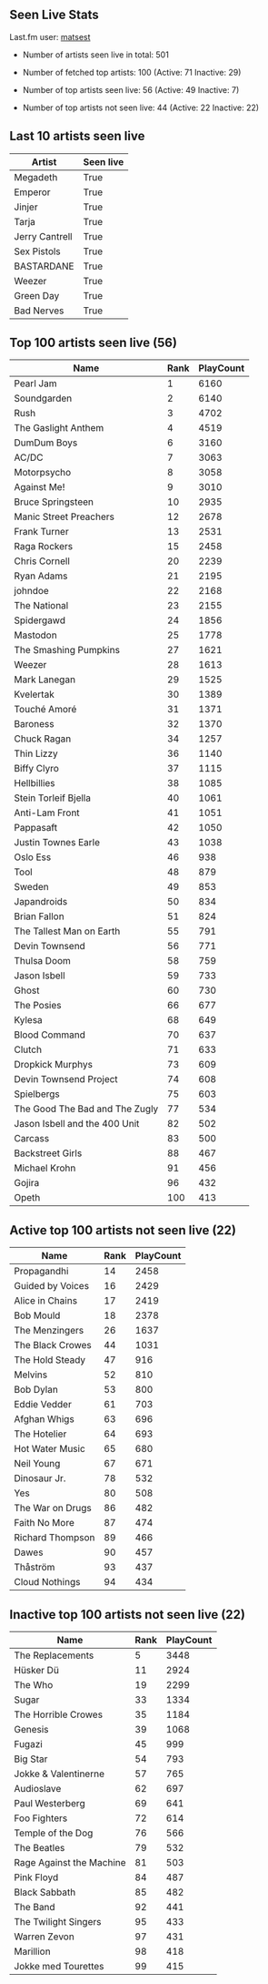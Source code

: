 ## Seen Live Stats

Last.fm user: [matsest](https://www.last.fm/user/matsest)

- Number of artists seen live in total: 501

- Number of fetched top artists: 100 (Active: 71 Inactive: 29)

- Number of top artists seen live: 56 (Active: 49 Inactive: 7)

- Number of top artists not seen live: 44 (Active: 22 Inactive: 22)

## Last 10 artists seen live

Artist         | Seen live
-------------- | ---------
Megadeth       | True     
Emperor        | True     
Jinjer         | True     
Tarja          | True     
Jerry Cantrell | True     
Sex Pistols    | True     
BASTARDANE     | True     
Weezer         | True     
Green Day      | True     
Bad Nerves     | True     

## Top 100 artists seen live (56)

Name                           | Rank | PlayCount
------------------------------ | ---- | ---------
Pearl Jam                      | 1    | 6160     
Soundgarden                    | 2    | 6140     
Rush                           | 3    | 4702     
The Gaslight Anthem            | 4    | 4519     
DumDum Boys                    | 6    | 3160     
AC/DC                          | 7    | 3063     
Motorpsycho                    | 8    | 3058     
Against Me!                    | 9    | 3010     
Bruce Springsteen              | 10   | 2935     
Manic Street Preachers         | 12   | 2678     
Frank Turner                   | 13   | 2531     
Raga Rockers                   | 15   | 2458     
Chris Cornell                  | 20   | 2239     
Ryan Adams                     | 21   | 2195     
johndoe                        | 22   | 2168     
The National                   | 23   | 2155     
Spidergawd                     | 24   | 1856     
Mastodon                       | 25   | 1778     
The Smashing Pumpkins          | 27   | 1621     
Weezer                         | 28   | 1613     
Mark Lanegan                   | 29   | 1525     
Kvelertak                      | 30   | 1389     
Touché Amoré                   | 31   | 1371     
Baroness                       | 32   | 1370     
Chuck Ragan                    | 34   | 1257     
Thin Lizzy                     | 36   | 1140     
Biffy Clyro                    | 37   | 1115     
Hellbillies                    | 38   | 1085     
Stein Torleif Bjella           | 40   | 1061     
Anti-Lam Front                 | 41   | 1051     
Pappasaft                      | 42   | 1050     
Justin Townes Earle            | 43   | 1038     
Oslo Ess                       | 46   | 938      
Tool                           | 48   | 879      
Sweden                         | 49   | 853      
Japandroids                    | 50   | 834      
Brian Fallon                   | 51   | 824      
The Tallest Man on Earth       | 55   | 791      
Devin Townsend                 | 56   | 771      
Thulsa Doom                    | 58   | 759      
Jason Isbell                   | 59   | 733      
Ghost                          | 60   | 730      
The Posies                     | 66   | 677      
Kylesa                         | 68   | 649      
Blood Command                  | 70   | 637      
Clutch                         | 71   | 633      
Dropkick Murphys               | 73   | 609      
Devin Townsend Project         | 74   | 608      
Spielbergs                     | 75   | 603      
The Good The Bad and The Zugly | 77   | 534      
Jason Isbell and the 400 Unit  | 82   | 502      
Carcass                        | 83   | 500      
Backstreet Girls               | 88   | 467      
Michael Krohn                  | 91   | 456      
Gojira                         | 96   | 432      
Opeth                          | 100  | 413      

## Active top 100 artists not seen live (22)

Name             | Rank | PlayCount
---------------- | ---- | ---------
Propagandhi      | 14   | 2458     
Guided by Voices | 16   | 2429     
Alice in Chains  | 17   | 2419     
Bob Mould        | 18   | 2378     
The Menzingers   | 26   | 1637     
The Black Crowes | 44   | 1031     
The Hold Steady  | 47   | 916      
Melvins          | 52   | 810      
Bob Dylan        | 53   | 800      
Eddie Vedder     | 61   | 703      
Afghan Whigs     | 63   | 696      
The Hotelier     | 64   | 693      
Hot Water Music  | 65   | 680      
Neil Young       | 67   | 671      
Dinosaur Jr.     | 78   | 532      
Yes              | 80   | 508      
The War on Drugs | 86   | 482      
Faith No More    | 87   | 474      
Richard Thompson | 89   | 466      
Dawes            | 90   | 457      
Thåström         | 93   | 437      
Cloud Nothings   | 94   | 434      

## Inactive top 100 artists not seen live (22)

Name                     | Rank | PlayCount
------------------------ | ---- | ---------
The Replacements         | 5    | 3448     
Hüsker Dü                | 11   | 2924     
The Who                  | 19   | 2299     
Sugar                    | 33   | 1334     
The Horrible Crowes      | 35   | 1184     
Genesis                  | 39   | 1068     
Fugazi                   | 45   | 999      
Big Star                 | 54   | 793      
Jokke & Valentinerne     | 57   | 765      
Audioslave               | 62   | 697      
Paul Westerberg          | 69   | 641      
Foo Fighters             | 72   | 614      
Temple of the Dog        | 76   | 566      
The Beatles              | 79   | 532      
Rage Against the Machine | 81   | 503      
Pink Floyd               | 84   | 487      
Black Sabbath            | 85   | 482      
The Band                 | 92   | 441      
The Twilight Singers     | 95   | 433      
Warren Zevon             | 97   | 431      
Marillion                | 98   | 418      
Jokke med Tourettes      | 99   | 415      
